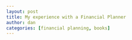 ```yaml
---
layout: post
title: My experience with a Financial Planner
author: dan
categories: [financial planning, books]
---
```

